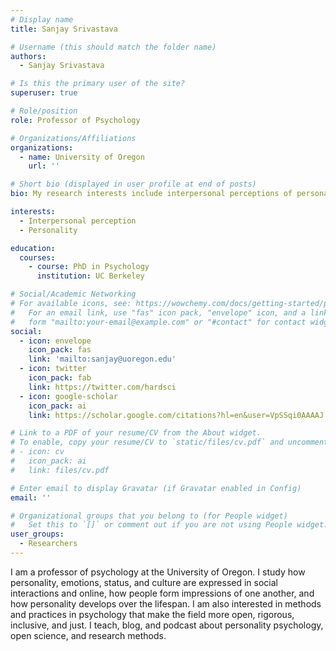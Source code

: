 ```yaml
---
# Display name
title: Sanjay Srivastava

# Username (this should match the folder name)
authors:
  - Sanjay Srivastava

# Is this the primary user of the site?
superuser: true

# Role/position
role: Professor of Psychology

# Organizations/Affiliations
organizations:
  - name: University of Oregon
    url: ''

# Short bio (displayed in user profile at end of posts)
bio: My research interests include interpersonal perceptions of personality.

interests:
  - Interpersonal perception
  - Personality

education:
  courses:
    - course: PhD in Psychology
      institution: UC Berkeley

# Social/Academic Networking
# For available icons, see: https://wowchemy.com/docs/getting-started/page-builder/#icons
#   For an email link, use "fas" icon pack, "envelope" icon, and a link in the
#   form "mailto:your-email@example.com" or "#contact" for contact widget.
social:
  - icon: envelope
    icon_pack: fas
    link: 'mailto:sanjay@uoregon.edu'
  - icon: twitter
    icon_pack: fab
    link: https://twitter.com/hardsci
  - icon: google-scholar
    icon_pack: ai
    link: https://scholar.google.com/citations?hl=en&user=VpSSqi0AAAAJ

# Link to a PDF of your resume/CV from the About widget.
# To enable, copy your resume/CV to `static/files/cv.pdf` and uncomment the lines below.
# - icon: cv
#   icon_pack: ai
#   link: files/cv.pdf

# Enter email to display Gravatar (if Gravatar enabled in Config)
email: ''

# Organizational groups that you belong to (for People widget)
#   Set this to `[]` or comment out if you are not using People widget.
user_groups:
  - Researchers
---
```


I am a professor of psychology at the University of Oregon. I study how personality, emotions, status, and culture are expressed in social interactions and online, how people form impressions of one another, and how personality develops over the lifespan. I am also interested in methods and practices in psychology that make the field more open, rigorous, inclusive, and just. I teach, blog, and podcast about personality psychology, open science, and research methods.
